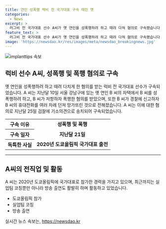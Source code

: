 ```yaml
---
title: 연인 성폭행 럭비 전 국가대표 구속 때린 옛
categories:
  - News
excerpt: >
  러그비 전 국가대표 선수 A씨가 옛 연인을 성폭행하려 하고 때려 다쳐 혐의로 구속됐습니다. 경찰은 A씨를 강간상해 및 재물손괴 혐의로 기소 의견을 송치했으며, A씨는 B씨의 저항에도 성폭행을 시도하고 휴대전화를 파괴한 혐의를 받고 있습니다. A씨는 2020년 도쿄올림픽에 참가한 국가대표로 활동하다가 최근에는 실업팀 코치를 맡아 방송에 출연하기도 했습니다.
feature_text: >
  러그비 전 국가대표 선수 A씨가 옛 연인을 성폭행하려 하고 때려 다쳐 혐의로 구속됐습니다. 경찰은 A씨를 강간상해 및 재물손괴 혐의로 기소 의견을 송치했으며, A씨는 B씨의 저항에도 성폭행을 시도하고 휴대전화를 파괴한 혐의를 받고 있습니다. A씨는 2020년 도쿄올림픽에 참가한 국가대표로 활동하다가 최근에는 실업팀 코치를 맡아 방송에 출연하기도 했습니다.
image: 'https://newsdao.kr/res/images/meta/newsdao_breakingnews.jpg'
---
```


<p><img src="https://newsdao.kr/res/images/meta/newsdao_breakingnews.jpg" alt="implanttips 속보" /></p>

<h2 data-ke-size="size26">럭비 선수 A씨, 성폭행 및 폭행 혐의로 구속</h2>

<p data-ke-size="size16">옛 연인을 성폭행하려 하고 때려 다치게 한 혐의를 받는 럭비 전 국가대표 선수가 구속되었습니다. A 씨는 지난달 10일 서울 강남구에 있는 옛 연인 B 씨의 자택에서 B 씨를 성폭행하려 하고, B 씨가 저항하자 폭행한 혐의를 받았으며, 또한 B 씨가 경찰에 신고하자 B 씨의 휴대전화를 여러 차례 던져 망가뜨린 것으로 전해졌습니다. A 씨는 이에 대한 혐의로 지난달 25일 검찰에 기소의견으로 송치되어 구속되었습니다.</p>

<table>
  <tr>
    <th>구속 이유</th>
    <td style="text-align: center; height: 17px;"><b>성폭행 및 폭행</b></td>
  </tr>
  <tr>
    <th>구속 일자</th>
    <td style="text-align: center; height: 17px;"><b>지난달 21일</b></td>
  </tr>
  <tr>
    <th>독특한 사실</th>
    <td style="text-align: center; height: 17px;"><b>2020년 도쿄올림픽 국가대표 출전</b></td>
  </tr>
</table>

<hr>

<h2 data-ke-size="size26">A씨의 전직업 및 활동</h2>

<p data-ke-size="size16">A 씨는 2020년 도쿄올림픽에 국가대표로 참가한 경력을 가지고 있으며, 최근까지는 실업팀 코칭뿐만 아니라 방송 출연도 활발히 하며 활동하고 있었습니다.</p>

<ul>
  <li>도쿄올림픽 참가</li>
  <li>실업팀 코칭</li>
  <li>방송 출연</li>
</ul>
실시간 뉴스 속보는, <a href="https://newsdao.kr" rel="dofollow">https://newsdao.kr</a>


